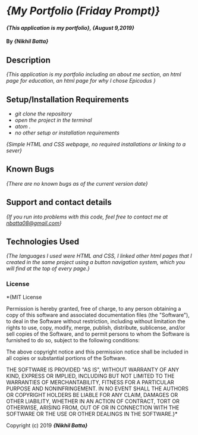 # _{My Portfolio (Friday Prompt)}_

#### _{This application is my portfolio}, {August 9,2019}_

#### By _**{Nikhil Batta}**_

## Description

_{This application is my portfolio including an about me section, an html page for education, an html page for why I chose Epicodus }_

## Setup/Installation Requirements

* _git clone the repository_
* _open the project in the terminal_
* _atom ._
* _no other setup or installation requirements_


_{Simple HTML and CSS webpage, no required installations or linking to a sever}_

## Known Bugs

_{There are no known bugs as of the current version date}_

## Support and contact details

_{If you run into problems with this code, feel free to contact me at nbatta08@gmail.com}_

## Technologies Used

_{The languages I used were HTML and CSS, I linked other html pages that I created in the same project using a button navigation system, which you will find at the top of every page.}_

### License

*{MIT License

Permission is hereby granted, free of charge, to any person obtaining a copy
of this software and associated documentation files (the "Software"), to deal
in the Software without restriction, including without limitation the rights
to use, copy, modify, merge, publish, distribute, sublicense, and/or sell
copies of the Software, and to permit persons to whom the Software is
furnished to do so, subject to the following conditions:

The above copyright notice and this permission notice shall be included in all
copies or substantial portions of the Software.

THE SOFTWARE IS PROVIDED "AS IS", WITHOUT WARRANTY OF ANY KIND, EXPRESS OR
IMPLIED, INCLUDING BUT NOT LIMITED TO THE WARRANTIES OF MERCHANTABILITY,
FITNESS FOR A PARTICULAR PURPOSE AND NONINFRINGEMENT. IN NO EVENT SHALL THE
AUTHORS OR COPYRIGHT HOLDERS BE LIABLE FOR ANY CLAIM, DAMAGES OR OTHER
LIABILITY, WHETHER IN AN ACTION OF CONTRACT, TORT OR OTHERWISE, ARISING FROM,
OUT OF OR IN CONNECTION WITH THE SOFTWARE OR THE USE OR OTHER DEALINGS IN THE
SOFTWARE.}*

Copyright (c) 2019 **_{Nikhil Batta}_**
